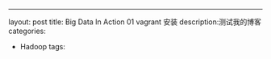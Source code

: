 ---
layout: post
title: Big Data In Action 01 vagrant 安装
description:测试我的博客
categories:
- Hadoop 
tags:
